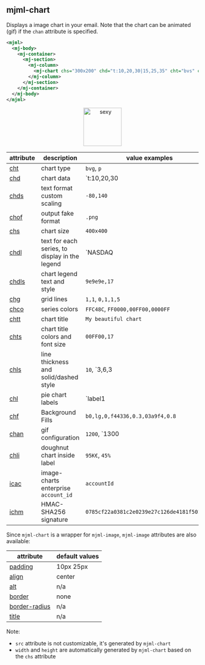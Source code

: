 ## mjml-chart

Displays a image chart in your email. Note that the chart can be animated (gif) if the `chan` attribute is specified.

```xml
<mjml>
  <mj-body>
    <mj-container>
      <mj-section>
        <mj-column>
          <mj-chart chs="300x200" chd="t:10,20,30|15,25,35" cht="bvs" chxt="x,y" chxl="0:|A|B|C" />
        </mj-column>
      </mj-section>
    </mj-container>
  </mj-body>
</mjml>
```

<p align="center">
  <a href="https://mjml.io/try-it-live/component/chart">
    <img width="100px" src="http://imgh.us/TRYITLIVE.svg" alt="sexy" />
  </a>
</p>


| attribute                                                                      | description                                    | value examples                              |
| ------------------------------------------------------------------------------ | ---------------------------------------------- | ------------------------------------------- |
| [cht](https://image-charts.com/documentation#chart-type)                       | chart type                                     | `bvg`, `p`                                  |
| [chd](https://image-charts.com/documentation#data-format)                      | chart data                                     | `t:10,20,30|15,25,35`                       |
| [chds](https://image-charts.com/documentation#text-format-with-custom-scaling) | text format custom scaling                     | `-80,140`                                   |
| [chof](https://image-charts.com/documentation#output-format)                   | output fake format                             | `.png`                                      |
| [chs](https://image-charts.com/documentation#chart-size)                       | chart size                                     | `400x400`                                   |
| [chdl](https://image-charts.com/documentation#chart-legend-text-and-style)     | text for each series, to display in the legend | `NASDAQ|FTSE100|DOW`                        |
| [chdls](https://image-charts.com/documentation#chart-legend-text-and-style)    | chart legend text and style                    | `9e9e9e,17`                                 |
| [chg](https://image-charts.com/documentation#grid-lines)                       | grid lines                                     | `1,1`, `0,1,1,5`                            |
| [chco](https://image-charts.com/documentation#series-colors)                   | series colors                                  | `FFC48C`, `FF0000,00FF00,0000FF`            |
| [chtt](https://image-charts.com/documentation)                                 | chart title                                    | `My beautiful chart`                        |
| [chts](https://image-charts.com/documentation)                                 | chart title colors and font size               | `00FF00,17`                                 |
| [chls](https://image-charts.com/documentation#line-styles)                     | line thickness and solid/dashed style          | `10`, `3,6,3|5`                             |
| [chl](https://image-charts.com/documentation#labels)                           | pie chart labels                               | `label1|label2`                             |
| [chf](https://image-charts.com/documentation#background-fills)                 | Background Fills                               | `b0,lg,0,f44336,0.3,03a9f4,0.8`             |
| [chan](https://image-charts.com/documentation#chart-gif-animation)             | gif configuration                              | `1200`, `1300|easeInOutSine`                |
| [chli](https://image-charts.com/documentation#inside-label)                    | doughnut chart inside label                    | `95K€`, `45%`                               |
| [icac](https://image-charts.com/documentation#enterprise-version)              | image-charts enterprise `account_id`           | `accountId`                                 |
| [ichm](https://image-charts.com/documentation#enterprise-version)              | HMAC-SHA256 signature                          | `0785cf22a0381c2e0239e27c126de4181f501d11…` |


Since `mjml-chart` is a wrapper for `mjml-image`, `mjml-image` attributes are also available:

| attribute                    | default values |
| ---------------------------- | -------------- |
| [padding](#mjml-image)       | 10px 25px      |
| [align](#mjml-image)         | center         |
| [alt](#mjml-image)           | n/a            |
| [border](#mjml-image)        | none           |
| [border-radius](#mjml-image) | n/a            |
| [title](#mjml-image)         | n/a            |


Note:
- `src` attribute is not customizable, it's generated by `mjml-chart`
- `width` and `height` are automatically generated by `mjml-chart` based on the `chs` attribute

